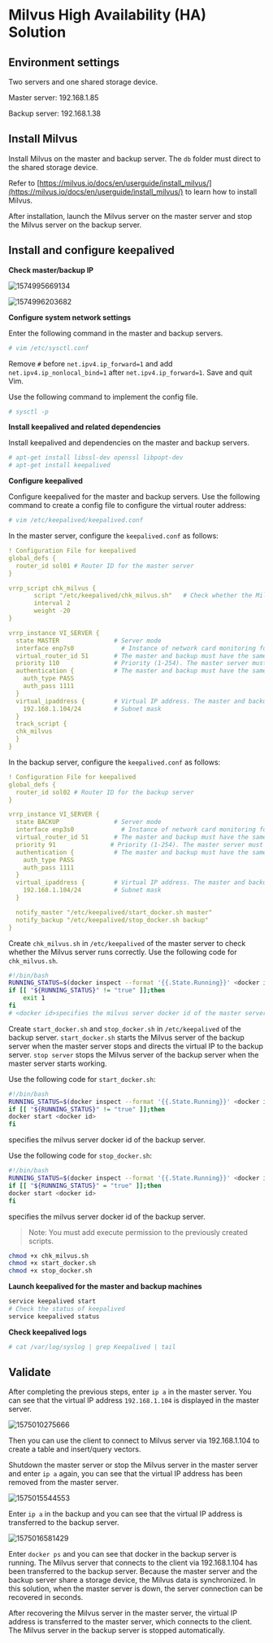 # Milvus High Availability (HA) Solution

## Environment settings

Two servers and one shared storage device.

Master server: 192.168.1.85

Backup server: 192.168.1.38



## Install Milvus

Install Milvus on the master and backup server. The `db` folder must direct to the shared storage device.

Refer to [https://milvus.io/docs/en/userguide/install_milvus/](https://milvus.io/docs/en/userguide/install_milvus/) to learn how to install Milvus.

After installation, launch the Milvus server on the master server and stop the Milvus server on the backup server.

## Install and configure keepalived

**Check master/backup IP**

![1574995669134](pic/1574995669134.png)

![1574996203682](pic/1574996203682.png)

**Configure system network settings**

Enter the following command in the master and backup servers.

```bash
# vim /etc/sysctl.conf
```

Remove `#` before `net.ipv4.ip_forward=1` and add `net.ipv4.ip_nonlocal_bind=1` after `net.ipv4.ip_forward=1`. Save and quit Vim.

Use the following command to implement the config file.

```bash
# sysctl -p
```

**Install keepalived and related dependencies**

Install keepalived and dependencies on the master and backup servers.

```bash
# apt-get install libssl-dev openssl libpopt-dev
# apt-get install keepalived
```

**Configure keepalived**

Configure keepalived for the master and backup servers. Use the following command to create a config file to configure the virtual router address:

```bash
# vim /etc/keepalived/keepalived.conf
```

In the master server, configure the `keepalived.conf` as follows:

```yaml
! Configuration File for keepalived
global_defs {
  router_id sol01 # Router ID for the master server
}

vrrp_script chk_milvus {
       script "/etc/keepalived/chk_milvus.sh"   # Check whether the Milvus on the master is running correctly
       interval 2
       weight -20
}

vrrp_instance VI_SERVER {
  state MASTER               # Server mode
  interface enp7s0             # Instance of network card monitoring for the master server
  virtual_router_id 51       # The master and backup must have the same VRRP group name.
  priority 110               # Priority (1-254). The master server must have higher priority than the backup server. You can specify 90 for the backup server.
  authentication {           # The master and backup must have the same authentication information.
    auth_type PASS
    auth_pass 1111
  }
  virtual_ipaddress {        # Virtual IP address. The master and backup must have the same virtual IP address.
    192.168.1.104/24         # Subnet mask
  }
  track_script {
  chk_milvus
  }
}
```

In the backup server, configure the `keepalived.conf` as follows:

```yaml
! Configuration File for keepalived
global_defs {
  router_id sol02 # Router ID for the backup server
}

vrrp_instance VI_SERVER {
  state BACKUP               # Server mode
  interface enp3s0             # Instance of network card monitoring for the backup server.
  virtual_router_id 51       # The master and backup must have the same VRRP group name.
  priority 91               # Priority (1-254). The master server must have higher priority than the backup server. You can specify 90 for the backup server.
  authentication {           # The master and backup must have the same authentication information.
    auth_type PASS
    auth_pass 1111
  }
  virtual_ipaddress {        # Virtual IP address. The master and backup must have the same virtual IP address.
    192.168.1.104/24         # Subnet mask
  }

  notify_master "/etc/keepalived/start_docker.sh master"
  notify_backup "/etc/keepalived/stop_docker.sh backup"
}

```

Create `chk_milvus.sh` in `/etc/keepalived` of the master server to check whether the Milvus server runs correctly. Use the following code for `chk_milvus.sh`.

```bash
#!/bin/bash
RUNNING_STATUS=$(docker inspect --format '{{.State.Running}}' <docker id>)
if [[ "${RUNNING_STATUS}" != "true" ]];then
    exit 1
fi
# <docker id>specifies the milvus server docker id of the master server
```

Create `start_docker.sh` and `stop_docker.sh` in `/etc/keepalived` of the backup server. `start_docker.sh` starts the Milvus server of the backup server when the master server stops and directs the virtual IP to the backup server. `stop server` stops the Milvus server of the backup server when the master server starts working.

Use the following code for `start_docker.sh`:

```bash
#!/bin/bash
RUNNING_STATUS=$(docker inspect --format '{{.State.Running}}' <docker id>)
if [[ "${RUNNING_STATUS}" != "true" ]];then
docker start <docker id>
fi
```

<docker id> specifies the milvus server docker id of the backup server.

Use the following code for `stop_docker.sh`:

```bash
#!/bin/bash
RUNNING_STATUS=$(docker inspect --format '{{.State.Running}}' <docker id>)
if [[ "${RUNNING_STATUS}" = "true" ]];then
docker start <docker id>
fi
```

<docker id> specifies the milvus server docker id of the backup server.

> Note: You must add execute permission to the previously created scripts.

```bash
chmod +x chk_milvus.sh
chmod +x start_docker.sh
chmod +x stop_docker.sh
```

**Launch keepalived for the master and backup machines**

```bash
service keepalived start
# Check the status of keepalived
service keepalived status
```

**Check keepalived logs**

```bash
# cat /var/log/syslog | grep Keepalived | tail
```

## Validate

After completing the previous steps, enter `ip a` in the master server. You can see that the virtual IP address `192.168.1.104` is displayed in the master server.

![1575010275666](pic/1575010275666.png)

Then you can use the client to connect to Milvus server via 192.168.1.104 to create a table and insert/query vectors.

Shutdown the master server or stop the Milvus server in the master server and enter `ip a` again, you can see that the virtual IP address has been removed from the master server.

![1575015544553](pic/1575015544553.png)

Enter `ip a` in the backup and you can see that the virtual IP address is transferred to the backup server.

![1575016581429](pic/1575016581429.png)

Enter `docker ps` and you can see that docker in the backup server is running. The Milvus server that connects to the client via 192.168.1.104 has been transferred to the backup server. Because the master server and the backup server share a storage device, the Milvus data is synchronized. In this solution, when the master server is down, the server connection can be recovered in seconds.

After recovering the Milvus server in  the master server, the virtual IP address is transferred to the master server, which connects to the client. The Milvus server in the backup server is stopped automatically.
